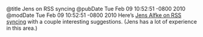 @title Jens on RSS syncing
@pubDate Tue Feb 09 10:52:51 -0800 2010
@modDate Tue Feb 09 10:52:51 -0800 2010
Here’s <a href="http://jens.mooseyard.com/2010/02/re-idea-for-alternative-rss-syncing-system/">Jens Alfke on RSS syncing</a> with a couple interesting suggestions. (Jens has a lot of experience in this area.)

